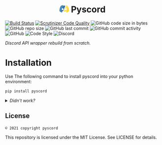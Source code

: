 <center>
    <h1><img src="img/icon.png" height="24px" alt="Pyscord Logo"> Pyscord</h1>
</center>

<!-- 
![PyPI - Downloads](https://img.shields.io/pypi/dm/pyscord)
[![PyPI - Downloads](https://img.shields.io/badge/dynamic/json?label=downloads&query=%24.total_downloads&url=https%3A%2F%2Fapi.pepy.tech%2Fapi%2Fprojects%2Fpyscord)](https://pypi.org/project/pyscord)
![PyPI](https://img.shields.io/pypi/v/pyscord)
![PyPI - Format](https://img.shields.io/pypi/format/pyscord)
![PyPI - Python Version](https://img.shields.io/pypi/pyversions/pyscord)
-->

[![Build Status](https://scrutinizer-ci.com/g/Pyscord/Pyscord/badges/build.png?b=main)](https://scrutinizer-ci.com/g/Pyscord/Pyscord/build-status/main)
[![Scrutinizer Code Quality](https://scrutinizer-ci.com/g/Pyscord/Pyscord/badges/quality-score.png?b=main)](https://scrutinizer-ci.com/g/Pyscord/Pyscord/?branch=main)
![GitHub code size in bytes](https://img.shields.io/github/languages/code-size/pyscord/pyscord)
![GitHub repo size](https://img.shields.io/github/repo-size/pyscord/pyscord)
![GitHub last commit](https://img.shields.io/github/last-commit/pyscord/pyscord)
![GitHub commit activity](https://img.shields.io/github/commit-activity/m/pyscord/pyscord)
![GitHub](https://img.shields.io/github/license/pyscord/pyscord)
![Code Style](https://img.shields.io/badge/code%20style-pep8-green)
![Discord](https://img.shields.io/discord/881531065859190804)

*Discord API wrapper rebuild from scratch.*


# Installation

Use The following command to install pyscord into your python environment:
```bash
pip install pyscord
```

<details>
	<summary>
		<i>Didn't work?</i>
	</summary>

Depending on your python installation, you might need to use one of the following.

*pip isn't in the path but python is*
```sh
python -m pip install pyscord
```

*Unix system can use pip3/python3 command*
```sh
python3 -m pip install pyscord
```

```sh
pip3 install pyscord
```

*python isn't in the path*
```sh
path/to/python.exe -m pip install pyscord
```

*Using multiple python versions*
```sh
py -m pip install pyscord
```
</details>


## License

`© 2021 copyright pyscord`

This repository is licensed under the MIT License.
See LICENSE for details.
